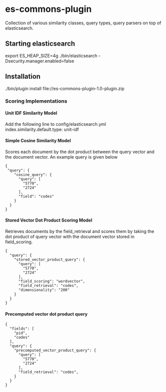 # es-commons-plugin

Collection of various similarity classes, query types, query parsers on top of
elasticsearch. 

## Starting elasticsearch
export ES_HEAP_SIZE=4g
./bin/elasticsearch -Dsecurity.manager.enabled=false

## Installation
./bin/plugin install file://es-commons-plugin-1.0-plugin.zip

### Scoring Implementations

#### Unit IDF Similarity Model
Add the following line to config/elasticsearch.yml
index.similarity.default.type: unit-idf


#### Simple Cosine Similarity Model
Scores each document by the dot product between the query vector and the document
vector. An example query is given below


```
{
 "query": {
    "cosine_query": {
      "query": [
        "5770",
        "2724"
      ],
      "field": "codes"
    }
  }
}

```

#### Stored Vector Dot Product Scoring Model
Retrieves documents by the field_retrieval and scores them by taking the dot product of query vector with the document vector stored in field_scoring.

```
{
  "query": {
    "stored_vector_product_query": {
      "query": [
        "5770",
        "2724"
      ],
      "field_scoring": "wordvector",
      "field_retrieval": "codes",
      "dimensionality": "200"
    }
  }
}
```



#### Precomputed vector dot product query
```
{
  "fields": [
    "pid",
    "codes"
  ],
  "query": {
    "precomputed_vector_product_query": {
      "query": [
        "5770",
        "2724"
      ],
      "field_retrieval": "codes",
    }
  }
}

```
